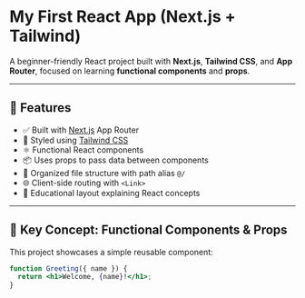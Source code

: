 # My First React App (Next.js + Tailwind)

A beginner-friendly React project built with **Next.js**, **Tailwind CSS**, and **App Router**, focused on learning **functional components** and **props**.

---

## 🚀 Features

- ✅ Built with [Next.js](https://nextjs.org/) App Router
- 🎨 Styled using [Tailwind CSS](https://tailwindcss.com/)
- ⚛️ Functional React components
- 📦 Uses props to pass data between components
- 📁 Organized file structure with path alias `@/`
- 🌐 Client-side routing with `<Link>`
- 🧠 Educational layout explaining React concepts

---

## 🧩 Key Concept: Functional Components & Props

This project showcases a simple reusable component:

```jsx
function Greeting({ name }) {
  return <h1>Welcome, {name}!</h1>;
}
